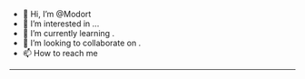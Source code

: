 - 👋 Hi, I’m @Modort
- 👀 I’m interested in ...
- 🌱 I’m currently learning .
- 💞️ I’m looking to collaborate on . 
- 📫 How to reach me 
-----------  

